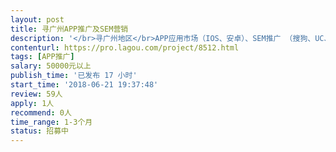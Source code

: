 ```yaml
---                
layout: post       
title: 寻广州APP推广及SEM营销           
description: '</br>寻广州地区</br>APP应用市场（IOS、安卓）、SEM推广 （搜狗、UC、百度）</br></br>产品：金融-贷款超市</br>无金融资质。</br>'     
contenturl: https://pro.lagou.com/project/8512.html      
tags: [APP推广]            
salary: 50000元以上          
publish_time: '已发布 17 小时'         
start_time: '2018-06-21 19:37:48'           
review: 59人                   
apply: 1人                   
recommend: 0人                   
time_range: 1-3个月              
status: 招募中                  
---                 
```

